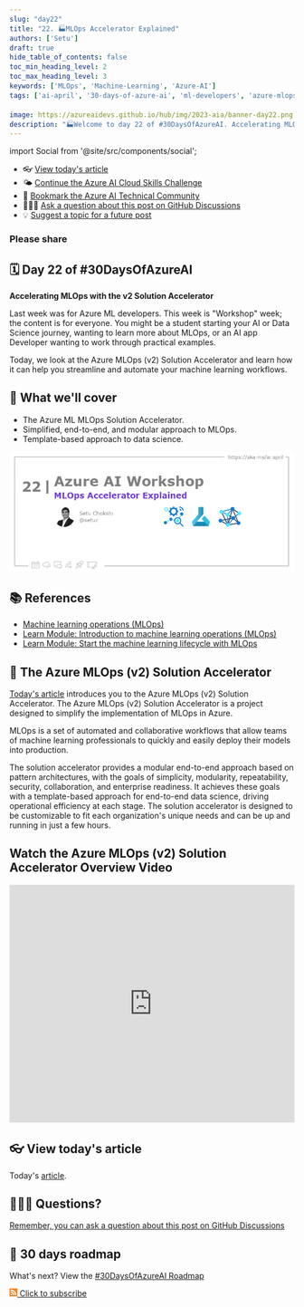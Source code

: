 ```yaml
---
slug: "day22"
title: "22. 🏭MLOps Accelerator Explained"
authors: ['Setu']
draft: true
hide_table_of_contents: false
toc_min_heading_level: 2
toc_max_heading_level: 3
keywords: ['MLOps', 'Machine-Learning', 'Azure-AI']
tags: ['ai-april', '30-days-of-azure-ai', 'ml-developers', 'azure-mlops']

image: https://azureaidevs.github.io/hub/img/2023-aia/banner-day22.png
description: "🏭Welcome to day 22 of #30DaysOfAzureAI. Accelerating MLOps with the v2 Solution Accelerator https://azureaidevs.github.io/hub/2023-aia/day22"
---
```


import Social from '@site/src/components/social';

<head>

  <meta name="twitter:url" content="https://azureaidevs.github.io/hub/2023-aia/day22" />
  <meta name="twitter:title" content="MLOps Accelerator Explained" />
  <meta name="twitter:description" content="🏭Welcome to day 22 of #30DaysOfAzureAI. Accelerating MLOps with the v2 Solution Accelerator" />
  <meta name="twitter:image" content="https://azureaidevs.github.io/hub/img/2023-aia/banner-day22.png" />
  <meta name="twitter:card" content="summary_large_image" />

  <meta property="og:url" content="https://azureaidevs.github.io/hub/2023-aia/day22" />
  <meta property="og:title" content="Welcome to day 22 🏭MLOps Accelerator Explained" />
  <meta property="og:description" content="Accelerating MLOps with the v2 Solution Accelerator https://azureaidevs.github.io/hub/2023-aia/day22 AzureAiDevs,AI AzureMLOps,MLOps" />
  <meta property="og:image" content="https://azureaidevs.github.io/hub/img/2023-aia/banner-day22.png" />
  <meta property="og:type" content="article" />
  <meta property="og:site_name" content="Azure AI Developer" />

  <link rel="canonical" href="https://github.com/Azure/mlops-v2"  />

</head>

- 👓 [View today's article](https://github.com/Azure/mlops-v2)
- 🌤️ [Continue the Azure AI Cloud Skills Challenge](https://aka.ms/30-days-of-azure-ai-challenge)
- 🏫 [Bookmark the Azure AI Technical Community](https://techcommunity.microsoft.com/t5/artificial-intelligence-and/ct-p/AI)
- 🙋🏾‍♂️ [Ask a question about this post on GitHub Discussions](https://github.com/AzureAiDevs/hub/discussions/categories/azure-ai-workshop)
- 💡 [Suggest a topic for a future post](https://github.com/AzureAiDevs/hub/discussions/categories/call-for-content)

### Please share

<Social
    page_url="https://azureaidevs.github.io/hub/2023-aia/day22"
    image_url="https://azureaidevs.github.io/hub/img/2023-aia/banner-day22.png"
    title="MLOps Accelerator Explained"
    description= "🏭Day 22 of #30DaysOfAzureAI. We're taking MLOps to the next level with the v2 Solution Accelerator! 🤖 Learn how to supercharge your machine learning workflows with a simplified, customizable enterprise-ready approach."
    hashtags="AzureAiDevs,AI,AzureMLOps,MLOps"
    hashtag="#30DaysOfAzureAi"
/>

## 🗓️ Day 22 of #30DaysOfAzureAI

<!-- README
The following description is also used for the tweet. So it should be action oriented and grab attention 
If you update the description, please update the description: in the frontmatter as well.
-->

**Accelerating MLOps with the v2 Solution Accelerator**

<!-- README
The following is the intro to the post. It should be a short teaser for the post.
-->

Last week was for Azure ML developers. This week is "Workshop" week; the content is for everyone. You might be a student starting your AI or Data Science journey, wanting to learn more about MLOps, or an AI app Developer wanting to work through practical examples.

Today, we look at the Azure MLOps (v2) Solution Accelerator and learn how it can help you streamline and automate your machine learning workflows.

## 🎯 What we'll cover

<!-- README
The following list is the main points of the post. There should be 3-4 main points.
 -->


- The Azure ML MLOps Solution Accelerator.
- Simplified, end-to-end, and modular approach to MLOps.
- Template-based approach to data science.

<!-- 
- Main point 1
- Main point 2
- Main point 3 
- Main point 4
-->

![Image banner for day 22](./../../static/img/2023-aia/banner-day22.png)

<!-- README
Add or update a list relevant references here. These could be links to other blog posts, Microsoft Learn Module, videos, or other resources.
-->



## 📚 References

- [Machine learning operations (MLOps)](https://azure.microsoft.com/products/machine-learning/mlops/#features?WT.mc_id=aiml-89446-dglover)
- [Learn Module: Introduction to machine learning operations (MLOps)](https://learn.microsoft.com/training/paths/introduction-machine-learn-operations?WT.mc_id=aiml-89446-dglover)
- [Learn Module: Start the machine learning lifecycle with MLOps](https://learn.microsoft.com/training/modules/start-ml-lifecycle-mlops?WT.mc_id=aiml-89446-dglover)


<!-- README
The following is the body of the post. It should be an overview of the post that you are referencing.
See the Learn More section, if you supplied a canonical link, then will be displayed here.
-->


## 🚌 The Azure MLOps (v2) Solution Accelerator

[Today's article](https://github.com/Azure/mlops-v2) introduces you to the Azure MLOps (v2) Solution Accelerator. The Azure MLOps (v2) Solution Accelerator is a project designed to simplify the implementation of MLOps in Azure. 

MLOps is a set of automated and collaborative workflows that allow teams of machine learning professionals to quickly and easily deploy their models into production. 

The solution accelerator provides a modular end-to-end approach based on pattern architectures, with the goals of simplicity, modularity, repeatability, security, collaboration, and enterprise readiness. It achieves these goals with a template-based approach for end-to-end data science, driving operational efficiency at each stage. The solution accelerator is designed to be customizable to fit each organization's unique needs and can be up and running in just a few hours.

## Watch the Azure MLOps (v2) Solution Accelerator Overview Video

<iframe width="100%" height="420" src="https://www.youtube.com/embed/5yPDkWCMmtk" title="YouTube video player" frameborder="0" allow="accelerometer; autoplay; clipboard-write; encrypted-media; gyroscope; picture-in-picture; web-share" allowfullscreen></iframe>

## 👓 View today's article

Today's [article](https://github.com/Azure/mlops-v2).


## 🙋🏾‍♂️ Questions?

[Remember, you can ask a question about this post on GitHub Discussions](https://github.com/AzureAiDevs/hub/discussions/categories/azure-ai-workshop)

## 📍 30 days roadmap

What's next? View the [#30DaysOfAzureAI Roadmap](/hub/roadmap/30days)

[![](./../../static/img/2023-aia/rss.png) Click to subscribe](https://azureaidevs.github.io/hub/2023-aia/rss.xml)